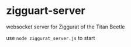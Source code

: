 # zigguart-server
websocket server for Ziggurat of the Titan Beetle


use `node ziggurat_server.js` to start